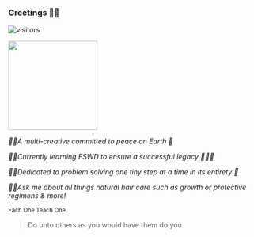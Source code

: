 ### Greetings 👋🏽

![visitors](https://visitor-badge.glitch.me/badge?page_id=page.id)

<img height="180em" src="https://github-readme-stats.vercel.app/api?username=anickacodes&show_icons=true&hide_border=true&&count_private=true&include_all_commits=true" />

<!--
**anickacodes/anickacodes** is a ✨ _special_ ✨ repository because its `README.md` (this file) appears on your GitHub profile.

Here are some ideas to get you started:

- 🔭 I’m currently working on ...
- 🌱 I’m currently learning ...
- 👯 I’m looking to collaborate on ...
- 🤔 I’m looking for help with ...
- 💬 Ask me about ...
- 📫 How to reach me: ...
- 😄 Pronouns: ...
- ⚡ Fun fact: ...
-->

_🫶🏽A multi-creative committed to peace on Earth 🫠_ 

_🫶🏽Currently learning FSWD to ensure a successful legacy 👩🏽‍💻_

_🫶🏽Dedicated to problem solving one tiny step at a time in its entirety 🚒_

_🫶🏽Ask me about all things natural hair care such as growth or protective regimens & more!_ 


<sub> Each One Teach One </sub>

> Do unto others as you would have them do you 
